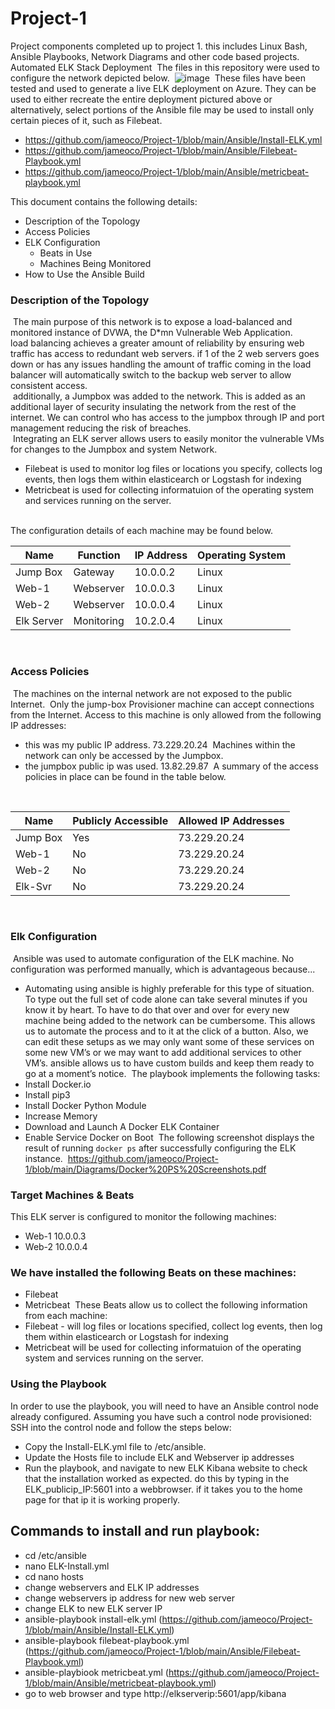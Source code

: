 # Project-1
Project components completed up to project 1. this includes Linux Bash, Ansible Playbooks, Network Diagrams and other code based projects.
​
Automated ELK Stack Deployment
​
The files in this repository were used to configure the network depicted below.
​
![image](https://user-images.githubusercontent.com/80502251/123496801-1d42a280-d5e7-11eb-9f7a-d314a093ca35.png)
​
These files have been tested and used to generate a live ELK deployment on Azure. They can be used to either recreate the entire deployment pictured above or alternatively, select portions of the Ansible file may be used to install only certain pieces of it, such as Filebeat.
​
- https://github.com/jameoco/Project-1/blob/main/Ansible/Install-ELK.yml
- https://github.com/jameoco/Project-1/blob/main/Ansible/Filebeat-Playbook.yml
- https://github.com/jameoco/Project-1/blob/main/Ansible/metricbeat-playbook.yml<br>

This document contains the following details:  
- Description of the Topology
- Access Policies
- ELK Configuration
  - Beats in Use
  - Machines Being Monitored
- How to Use the Ansible Build
​
​
### Description of the Topology
​
The main purpose of this network is to expose a load-balanced and monitored instance of DVWA, the D*mn Vulnerable Web Application.<br>
​
load balancing achieves a greater amount of reliability by ensuring web traffic has access to redundant web servers. if 1 of the 2 web servers goes down or has any issues handling the amount of traffic coming in the load balancer will automatically switch to the backup web server to allow consistent access.<br> 
​
additionally, a Jumpbox was added to the network. This is added as an additional layer of security insulating the network from the rest of the internet. We can control who has access to the jumpbox through IP and port management reducing the risk of breaches.<br>
​
Integrating an ELK server allows users to easily monitor the vulnerable VMs for changes to the Jumpbox and system Network.
- Filebeat is used to monitor log files or locations you specify, collects log events, then logs them within elasticearch or Logstash for indexing
- Metricbeat is used for collecting informatuion of the operating system and services running on the server.<br>
 <br>
The configuration details of each machine may be found below.<br>

| Name       | Function   | IP Address | Operating System |
|------------|------------|------------|------------------|
| Jump Box   | Gateway    | 10.0.0.2   | Linux            |
| Web-1      | Webserver  | 10.0.0.3   | Linux            |
| Web-2      | Webserver  | 10.0.0.4   | Linux            |
| Elk Server | Monitoring | 10.2.0.4   | Linux            |
​
### Access Policies
​
The machines on the internal network are not exposed to the public Internet. 
​
Only the jump-box Provisioner machine can accept connections from the Internet. Access to this machine is only allowed from the following IP addresses:
- this was my public IP address. 73.229.20.24
​
Machines within the network can only be accessed by the Jumpbox.
- the jumpbox public ip was used. 13.82.29.87
​
A summary of the access policies in place can be found in the table below.<br>
<br>

| Name     | Publicly Accessible | Allowed IP Addresses |
|----------|---------------------|----------------------|
| Jump Box | Yes                 | 73.229.20.24         |
| Web-1    | No                  | 73.229.20.24         |
| Web-2    | No                  | 73.229.20.24         |
| Elk-Svr  | No                  | 73.229.20.24         |
​
### Elk Configuration
​
Ansible was used to automate configuration of the ELK machine. No configuration was performed manually, which is advantageous because...
- Automating using ansible is highly preferable for this type of situation. To type out the full set of code alone can take several minutes if you know it by heart. To have to do that over and over for every new machine being added to the network can be cumbersome. This allows us to automate the process and to it at the click of a button. Also, we can edit these setups as we may only want some of these services on some new VM’s or we may want to add additional services to other VM’s. ansible allows us to have custom builds and keep them ready to go at a moment’s notice. 
​
The playbook implements the following tasks:
- Install Docker.io
- Install pip3
- Install Docker Python Module
- Increase Memory
- Download and Launch A Docker ELK Container
- Enable Service Docker on Boot
​
The following screenshot displays the result of running `docker ps` after successfully configuring the ELK instance.
​
https://github.com/jameoco/Project-1/blob/main/Diagrams/Docker%20PS%20Screenshots.pdf
​
### Target Machines & Beats
This ELK server is configured to monitor the following machines:
- Web-1 10.0.0.3
- Web-2 10.0.0.4
​
### We have installed the following Beats on these machines:
- Filebeat
- Metricbeat
​
These Beats allow us to collect the following information from each machine:
- Filebeat - will log files or locations specified, collect log events, then log them within elasticearch or Logstash for indexing
- Metricbeat will be used for collecting informatuion of the operating system and services running on the server.
​
### Using the Playbook
In order to use the playbook, you will need to have an Ansible control node already configured. Assuming you have such a control node provisioned: 
​
SSH into the control node and follow the steps below:
- Copy the Install-ELK.yml file to /etc/ansible.
- Update the  Hosts file to include ELK and Webserver ip addresses
- Run the playbook, and navigate to new ELK Kibana website to check that the installation worked as expected. do this by typing in the ELK_publicip_IP:5601 into a webbrowser. if it takes you to the home page for that ip it is working properly.
​
## Commands to install and run playbook:
- cd /etc/ansible
- nano ELK-Install.yml
- cd nano hosts
- change webservers and ELK IP addresses
- change webservers ip address for new web server
- change ELK to new ELK server IP
- ansible-playbook install-elk.yml (https://github.com/jameoco/Project-1/blob/main/Ansible/Install-ELK.yml)
- ansible-playbook filebeat-playbook.yml (https://github.com/jameoco/Project-1/blob/main/Ansible/Filebeat-Playbook.yml)
- ansible-playbiook metricbeat.yml (https://github.com/jameoco/Project-1/blob/main/Ansible/metricbeat-playbook.yml)
- go to web browser and type http://elkserverip:5601/app/kibana
